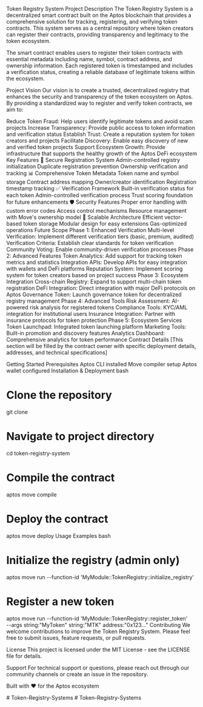 Token Registry System
Project Description
The Token Registry System is a decentralized smart contract built on the Aptos blockchain that provides a comprehensive solution for tracking, registering, and verifying token contracts. This system serves as a central repository where token creators can register their contracts, providing transparency and legitimacy to the token ecosystem.

The smart contract enables users to register their token contracts with essential metadata including name, symbol, contract address, and ownership information. Each registered token is timestamped and includes a verification status, creating a reliable database of legitimate tokens within the ecosystem.

Project Vision
Our vision is to create a trusted, decentralized registry that enhances the security and transparency of the token ecosystem on Aptos. By providing a standardized way to register and verify token contracts, we aim to:

Reduce Token Fraud: Help users identify legitimate tokens and avoid scam projects
Increase Transparency: Provide public access to token information and verification status
Establish Trust: Create a reputation system for token creators and projects
Facilitate Discovery: Enable easy discovery of new and verified token projects
Support Ecosystem Growth: Provide infrastructure that supports the healthy growth of the Aptos DeFi ecosystem
Key Features
🔐 Secure Registration System
Admin-controlled registry initialization
Duplicate registration prevention
Ownership verification and tracking
📊 Comprehensive Token Metadata
Token name and symbol storage
Contract address mapping
Owner/creator identification
Registration timestamp tracking
✅ Verification Framework
Built-in verification status for each token
Admin-controlled verification process
Trust scoring foundation for future enhancements
🛡️ Security Features
Proper error handling with custom error codes
Access control mechanisms
Resource management with Move's ownership model
🚀 Scalable Architecture
Efficient vector-based token storage
Modular design for easy extensions
Gas-optimized operations
Future Scope
Phase 1: Enhanced Verification
Multi-level Verification: Implement different verification tiers (basic, premium, audited)
Verification Criteria: Establish clear standards for token verification
Community Voting: Enable community-driven verification processes
Phase 2: Advanced Features
Token Analytics: Add support for tracking token metrics and statistics
Integration APIs: Develop APIs for easy integration with wallets and DeFi platforms
Reputation System: Implement scoring system for token creators based on project success
Phase 3: Ecosystem Integration
Cross-chain Registry: Expand to support multi-chain token registration
DeFi Integration: Direct integration with major DeFi protocols on Aptos
Governance Token: Launch governance token for decentralized registry management
Phase 4: Advanced Tools
Risk Assessment: AI-powered risk analysis for registered tokens
Compliance Tools: KYC/AML integration for institutional users
Insurance Integration: Partner with insurance protocols for token protection
Phase 5: Ecosystem Services
Token Launchpad: Integrated token launching platform
Marketing Tools: Built-in promotion and discovery features
Analytics Dashboard: Comprehensive analytics for token performance
Contract Details
[This section will be filled by the contract owner with specific deployment details, addresses, and technical specifications]

Getting Started
Prerequisites
Aptos CLI installed
Move compiler setup
Aptos wallet configured
Installation & Deployment
bash
# Clone the repository
git clone <repository-url>

# Navigate to project directory
cd token-registry-system

# Compile the contract
aptos move compile

# Deploy the contract
aptos move deploy
Usage Examples
bash
# Initialize the registry (admin only)
aptos move run --function-id 'MyModule::TokenRegistry::initialize_registry'

# Register a new token
aptos move run --function-id 'MyModule::TokenRegistry::register_token' \
  --args string:"MyToken" string:"MTK" address:"0x123..."
Contributing
We welcome contributions to improve the Token Registry System. Please feel free to submit issues, feature requests, or pull requests.

License
This project is licensed under the MIT License - see the LICENSE file for details.

Support
For technical support or questions, please reach out through our community channels or create an issue in the repository.

Built with ❤️ for the Aptos ecosystem

#   T o k e n - R e g i s t r y - S y s t e m s  
 #   T o k e n - R e g i s t r y - S y s t e m s  
 